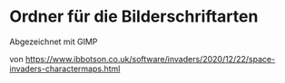 # Ordner für die Bilderschriftarten

Abgezeichnet mit GIMP

von
https://www.ibbotson.co.uk/software/invaders/2020/12/22/space-invaders-charactermaps.html
